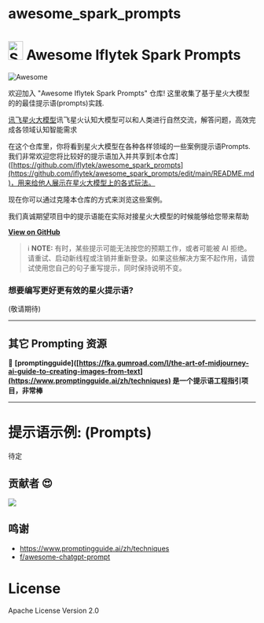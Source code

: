 # awesome_spark_prompts
<p align="center"><h1><img src="https://1024-cdn.xfyun.cn/2022_1024%2Fcms%2F16836147594061898%2F%E8%AE%AF%E9%A3%9E%E6%98%9F%E7%81%ABLOGO4%E5%80%8D.png" alt="Spark" id="anim-box" class="spark" style="width: 30px; height: 38px;">
 Awesome Iflytek Spark Prompts</h1></p>


![![Awesome](spark)](https://img.shields.io/badge/iflytek-@spark-red.svg) 

欢迎加入 "Awesome Iflytek Spark Prompts" 仓库! 这里收集了基于星火大模型的的最佳提示语(prompts)实践.

[讯飞星火大模型](https://xinghuo.xfyun.cn/)讯飞星火认知大模型可以和人类进行自然交流，解答问题，高效完成各领域认知智能需求

在这个仓库里，你将看到星火大模型在各种各样领域的一些案例提示语Prompts. 我们非常欢迎您将比较好的提示语加入并共享到[本仓库]([https://github.com/iflytek/awesome_spark_prompts](https://github.com/iflytek/awesome_spark_prompts/edit/main/README.md)，用来给他人展示在星火大模型上的各式玩法。

现在你可以通过克隆本仓库的方式来浏览这些案例。

我们真诚期望项目中的提示语能在实际对接星火大模型的时候能够给您带来帮助

**[View on GitHub](https://github.com/iflytek/awesome_spark_prompts/)**

> ℹ️ **NOTE:** 有时，某些提示可能无法按您的预期工作，或者可能被 AI 拒绝。请重试、启动新线程或注销并重新登录。如果这些解决方案不起作用，请尝试使用您自己的句子重写提示，同时保持说明不变。

### 想要编写更好更有效的星火提示语?

(敬请期待)

---

## 其它 Prompting 资源

📖 **[promptingguide]([https://fka.gumroad.com/l/the-art-of-midjourney-ai-guide-to-creating-images-from-text](https://www.promptingguide.ai/zh/techniques) 是一个提示语工程指引项目，非常棒**


---

# 提示语示例: (Prompts)

待定

## 贡献者 😍



<a href="https://github.com/iflytek/awesome_spark_prompts/graphs/contributors">
  <img src="https://contrib.rocks/image?repo=iflytek/awesome_spark_prompts" />
</a>


## 鸣谢
- https://www.promptingguide.ai/zh/techniques
- [f/awesome-chatgpt-prompt](https://github.com/f/awesome-chatgpt-prompt)


# License

 Apache License Version 2.0
